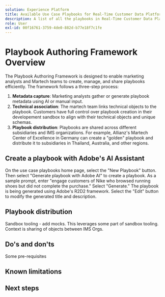 ```yaml
---
solution: Experience Platform
title: Available Use Case Playbooks for Real-Time Customer Data Platform and Adobe Journey Optimizer.
description: A list of all the playbooks in Real-Time Customer Data Platform and Adobe Journey Optimizer.
role: User
exl-id: 00f16761-3759-4de0-882d-b77e18f7c1fe
---
```

# Playbook Authoring Framework Overview

The Playbook Authoring Framework is designed to enable marketing analysts and Martech teams to create, manage, and share playbooks efficiently. The framework follows a three-step process:

1. **Metadata capture**: Marketing analysts gather or generate playbook metadata using AI or manual input.
2. **Technical association**: The martech team links technical objects to the playbook. Customers have full control over playbook creation in their developement sandbox to align with their technical objects and unique schemas.
3. **Playbook distribution**: Playbooks are shared across different subsidiaries and IMS organizations. For example, Allianz's Martech Center of Excellence in Germany can create a "golden" playbook and distribute it to subsidiaries in Thailand, Australia, and other regions.

## Create a playbook with Adobe's AI Assistant

On the use case playbooks home page, select the "New Playbook" button. Then select "Generate playbook with Adobe AI" to create a playbook. As a sample prompt, enter "engage customers of Nike who browsed running shoes but did not complete the purchase." Select "Generate." The playbook is being generated using Adobe's R2D2 framework. Select the "Edit" button to modify the generated title and description. 

## Playbook distribution

Sandbox tooling - add mocks. This leverages some part of sandbox tooling. Context is sharing of objects between IMS Orgs.

## Do's and don'ts

Some pre-requisites

## Known limitations

## Next steps

<!-- Two future innovations:
1. Persona service will replace static target audience and cohort service. It will identify the right cohort for a particular playbook and dynamically link audiences present in Platform to the playbook. Persona service is where 
2. We are doing to introduce an innovation which will generate a journey directly basis the mind map.  -->